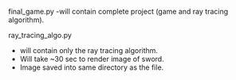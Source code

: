 final_game.py 
  -will contain complete project (game and ray tracing algorithm).

ray_tracing_algo.py 
  - will contain only the ray tracing algorithm.
  - Will take ~30 sec to render image of sword.
  - Image saved into same directory as the file.
